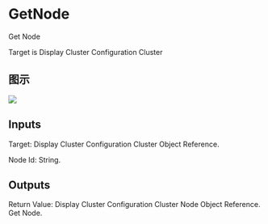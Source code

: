 # GetNode

Get Node

Target is Display Cluster Configuration Cluster

## 图示

![]($-20221218-20111006.png)

## Inputs

Target: Display Cluster Configuration Cluster Object Reference.

Node Id: String.  

## Outputs

Return Value: Display Cluster Configuration Cluster Node Object Reference. Get Node.

